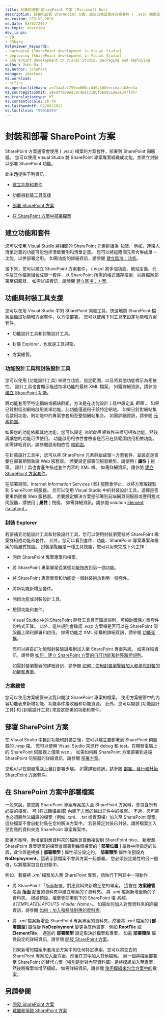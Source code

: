 ```yaml
---
title: 封裝和部署 SharePoint 方案 |Microsoft Docs
description: 封裝和部署 SharePoint 方案，這些方案是使用方案套件 ( .wsp) 檔案部署到 SharePoint 伺服器。
ms.custom: SEO-VS-2020
ms.date: 02/02/2017
ms.topic: overview
dev_langs:
- VB
- CSharp
helpviewer_keywords:
- packaging [SharePoint development in Visual Studio]
- deploying [SharePoint development in Visual Studio]
- SharePoint development in Visual Studio, packaging and deploying
author: John-Hart
ms.author: johnhart
manager: jmartens
ms.workload:
- office
ms.openlocfilehash: ae74aa3cf759ba006acd36c168eecceac4b2ee4a
ms.sourcegitcommit: ae6d47b09a439cd0e13180f5e89510e3e347fd47
ms.translationtype: MT
ms.contentlocale: zh-TW
ms.lasthandoff: 02/08/2021
ms.locfileid: "99916549"
---
```

# <a name="package-and-deploy-sharepoint-solutions"></a>封裝和部署 SharePoint 方案
  SharePoint 方案通常會使用 ( .wsp) 檔案的方案套件，部署到 SharePoint 伺服器。 您可以使用 Visual Studio 將 SharePoint 專案專案組織成功能，並建立封裝以部署 SharePoint 功能。

 此主題提供下列資訊：

- [建立功能和套件](#create-features-and-packages)

- [功能與封裝工具支援](#feature-and-packaging-tool-support)

- [部署 SharePoint 方案](#deploy-sharepoint-solutions)

- [在 SharePoint 方案中部署檔案](#deploy-files-in-sharepoint-solutions)

## <a name="create-features-and-packages"></a>建立功能和套件
 您可以使用 Visual Studio 將相關的 SharePoint 元素群組為 *功能*。 例如，連絡人清單定義的功能可能包括清單實例和清單定義。 您可以將這兩個元素合併成單一功能，以供部署之用。 如需功能的詳細資訊，請參閱 [建立區塊：功能](/previous-versions/office/developer/sharepoint-2010/ee537350(v=office.14))。

 接下來，您可以建立 SharePoint 方案套件， (*.wsp*) 將多個功能、網站定義、元件及其他檔案組合成單一套件，以 SharePoint 所需的格式儲存檔案，以將檔案部署至伺服器。 如需詳細資訊，請參閱 [建立區塊：方案](/previous-versions/office/developer/sharepoint-2010/ee537008(v=office.14))。

## <a name="feature-and-packaging-tool-support"></a>功能與封裝工具支援
 您可以使用 Visual Studio 中的 SharePoint 開發工具，快速地將 SharePoint 檔案組織成功能和方案套件，以方便部署。 您可以使用下列工具來設定功能和方案套件。

- 功能設計工具和封裝設計工具。

- 封裝 Explorer，也就是工具視窗。

- 方案總管。

### <a name="feature-designer-and-package-designer"></a>功能設計工具和封裝設計工具
 您可以使用 [功能設計工具] 來建立功能、設定範圍，以及將其他功能標示為相依性。 設計工具也會顯示描述每項功能的最終 XML 檔案。 如需詳細資訊，請參閱 [建立 SharePoint 功能](../sharepoint/creating-sharepoint-features.md)。

 將功能套用至特定網站或網站群組，方法是在功能設計工具中設定其 *範圍* 。 如果已針對個別網站啟用某項功能，此功能僅適用于該特定網站。 如果已針對網站集合啟用功能，則功能中的專案會套用至整個網站集合。 如需詳細資訊，請參閱 [元素範圍](/previous-versions/office/developer/sharepoint-2010/ms476615(v=office.14))。

 如果您的功能依賴其他功能，您可以設定 *功能啟用* 相依性來標記相依功能，然後再讓您的功能可供使用。 功能啟用相依性會檢查是否已在該範圍啟用相依功能。 如需詳細資訊，請參閱啟用相依性 [和範圍](/previous-versions/office/developer/sharepoint-2010/aa543162(v=office.14))。

 在封裝設計工具中，您可以將 SharePoint 元素群組成單一方案套件，並設定是否要在部署期間重設 Web 服務器。 若要設定部署伺服器類型，請使用 [ **屬性** ] 視窗。 設計工具也會產生描述套件內容的 XML 檔。 如需詳細資訊，請參閱 [建立 SharePoint 方案套件](../sharepoint/creating-sharepoint-solution-packages.md)。

 在部署期間，Internet Information Services (IIS) 服務會停止，以將方案檔複製到 SharePoint 伺服器。 您可以使用 Visual Studio 中的封裝設計工具，選擇是否要重新開機 Web 服務器。 若要設定解決方案是部署到前端網頁伺服器或應用程式伺服器，請使用 [ **屬性** ] 視窗。 如需詳細資訊，請參閱 solution [Element (solution) ](/previous-versions/office/developer/sharepoint-2010/ms412929(v=office.14))。

### <a name="packaging-explorer"></a>封裝 Explorer
 若要補充功能設計工具和封裝設計工具，您可以使用封裝瀏覽器將 SharePoint 檔案群組成功能和套件。 此外，您可以看到套件、功能、SharePoint 專案專案和檔案的階層式視圖。 封裝瀏覽器是一種工具視窗，您可以用來完成下列工作：

- 開啟 SharePoint 專案專案和檔案。

- 將 SharePoint 專案專案從某個功能拖放到另一個功能。

- 將 SharePoint 專案專案和功能從一個封裝拖放到另一個套件。

- 將新功能新增至套件。

- 開啟功能或封裝設計工具。

- 驗證功能和套件。

  Visual Studio 中的 SharePoint 開發工具具有驗證規則，可協助確保方案套件的格式正確。 此外，這些規則會確認 *.wsp* 方案檔是否可以在 SharePoint 伺服器上順利部署和啟用。 如需功能之 XML 架構的詳細資訊，請參閱 [功能架構](/previous-versions/office/developer/sharepoint-2010/ms414322(v=office.14))。

  您可以將自訂功能和封裝驗證規則加入至 SharePoint 專案系統。 如需詳細資訊，請參閱 [如何：建立 SharePoint 方案的自訂功能和封裝驗證規則](../sharepoint/how-to-create-custom-feature-and-package-validation-rules-for-sharepoint-solutions.md)。

  如需封裝瀏覽器的詳細資訊，請參閱 [如何：使用封裝瀏覽器加入和移除封裝的功能和專案](../sharepoint/how-to-add-and-remove-features-and-items-to-a-package-by-using-the-packaging-explorer.md)。

### <a name="solution-explorer"></a>方案總管
 您可以使用方案總管來流覽和開啟 SharePoint 專案的檔案。 使用方案總管中的內容功能表來新增功能、功能事件接收器和功能資源。 此外，您可以開啟 [功能設計工具] 和 [封裝設計工具] 來設定部署的功能和套件。

## <a name="deploy-sharepoint-solutions"></a>部署 SharePoint 方案
 在 Visual Studio 中自訂功能和封裝之後，您可以建立要部署到 SharePoint 伺服器的 *.wsp* 檔。 您可以使用 Visual Studio 來進行 debug 和 test。在開發電腦上的 SharePoint 伺服器上僅限 *wsp* 。 如需如何將 SharePoint 方案部署到遠端 SharePoint 伺服器的詳細資訊，請參閱 [部署方案](/previous-versions/office/developer/sharepoint-2010/aa544500(v=office.14))。

 您也可以在開發電腦上自訂部署步驟。 如需詳細資訊，請參閱 [部署、發行和升級 SharePoint 方案套件](../sharepoint/deploying-publishing-and-upgrading-sharepoint-solution-packages.md)。

## <a name="deploy-files-in-sharepoint-solutions"></a>在 SharePoint 方案中部署檔案
 一般來說，當您將 SharePoint 專案專案加入至 SharePoint 方案時，會包含所有必要的檔案。 可 (程式碼檔編譯) 內建于方案的輸出元件中的檔案。 不過，您可能也必須將無法編譯的檔案（例如 *.xml*、 *.txt* 或資源檔）加入至 SharePoint 專案。 這些檔案不會自動封裝在您的解決方案中。 若要確定封裝已封裝，請將檔案加入至對應的資料夾或 SharePoint 專案專案中。

 部署方案時，新增至對應資料夾的檔案會自動複製到 SharePoint hive。 新增至 SharePoint 專案專案的檔案會部署到每個檔案的 [ **部署位置** ] 屬性中所指定的位置，此位置是根據 [ **部署類型** ] 屬性部分設定的。 **部署類型** 屬性值預設為 **NoDeployment**，這表示該檔案不會與方案一起部署。 您必須設定屬性的另一個值，以將檔案包含在封裝中。

 例如，若要將 *.xml* 檔案加入至 SharePoint 專案，請執行下列其中一項動作：

- 將 SharePoint 「版面配置」對應資料夾新增至您的專案。 這會在 **方案總管** 名為 **版面** 配置的資料夾中建立專案的子資料夾。 將 *.xml* 檔案新增至新的子資料夾。 根據預設，檔案會部署到下的 SharePoint 檔 *系統。\\\TEMPLATE\LAYOUTS \<Folder Name>*。 如需如何加入對應資料夾的詳細資訊，請參閱 [如何：加入和移除對應的資料夾](../sharepoint/how-to-add-and-remove-mapped-folders.md)。

- 將 *.xml* 檔案新增至 SharePoint 專案專案的資料夾，然後將 *.xml* 檔案的 [**部署類型**] 屬性從 **NoDeployment** 變更為其他設定，例如 **RootFile** 或 **ElementFile**。 適當的 **部署類型** 設定取決於檔案和專案。 如需 **部署類型** 屬性設定的詳細資訊，請參閱 [開發 SharePoint 方案](../sharepoint/developing-sharepoint-solutions.md)。

  如果新增的檔案未套用至方案中的任何特定專案，您可以將空白的 SharePoint 專案加入至方案，然後在其中加入其他檔案。 另一個將檔案部署至 SharePoint 的替代方案（特別是針對內容資料庫）是將模組加入至專案，然後將檔案新增至模組。 如需詳細資訊，請參閱 [使用模組來包含方案中的](../sharepoint/using-modules-to-include-files-in-the-solution.md)檔案。

## <a name="see-also"></a>另請參閱
- [開發 SharePoint 方案](../sharepoint/developing-sharepoint-solutions.md)
- [建置和偵錯 SharePoint 方案](../sharepoint/building-and-debugging-sharepoint-solutions.md)
